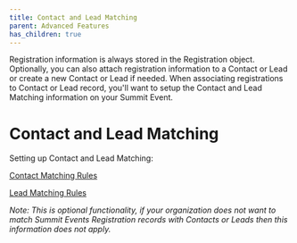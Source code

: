 ```yaml
---
title: Contact and Lead Matching
parent: Advanced Features
has_children: true
---
```


Registration information is always stored in the Registration object.  Optionally, you can also attach registration information to a Contact or Lead or create a new Contact or Lead if needed.  When associating registrations to Contact or Lead record, you'll want to setup the Contact and Lead Matching information on your Summit Event.

# Contact and Lead Matching

Setting up Contact and Lead Matching:

[Contact Matching Rules](https://sfdo-community-sprints.github.io/summit-events-app-documentation/docs/advanced-features/Contact-Matching/)

[Lead Matching Rules](https://sfdo-community-sprints.github.io/summit-events-app-documentation/docs/advanced-features/Lead-matching/)


*Note: This is optional functionality, if your organization does not want to match Summit Events Registration records with Contacts or Leads then this information does not apply.*

